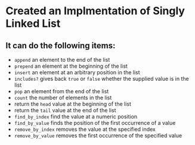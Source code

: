 # Created an Implmentation of Singly Linked List

## It can do the following items:


* `append` an element to the end of the list
* `prepend` an element at the beginning of the list
* `insert` an element at an arbitrary position in the list
* `includes?` gives back `true` or `false` whether the supplied value is in the list
* `pop` an element from the end of the list
* `count` the number of elements in the list
* return the `head` value at the beginning of the list
* return the `tail` value at the end of the list
* `find_by_index` find the value at a numeric position
* `find_by_value` finds the position of the first occurrence of a value
* `remove_by_index` removes the value at the specified index
* `remove_by_value` removes the first occurrence of the specified value
